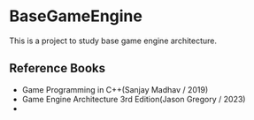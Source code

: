 # BaseGameEngine
This is a project to study base game engine architecture.  
## Reference Books  
- Game Programming in C++(Sanjay Madhav / 2019)
- Game Engine Architecture 3rd Edition(Jason Gregory / 2023)
- 
